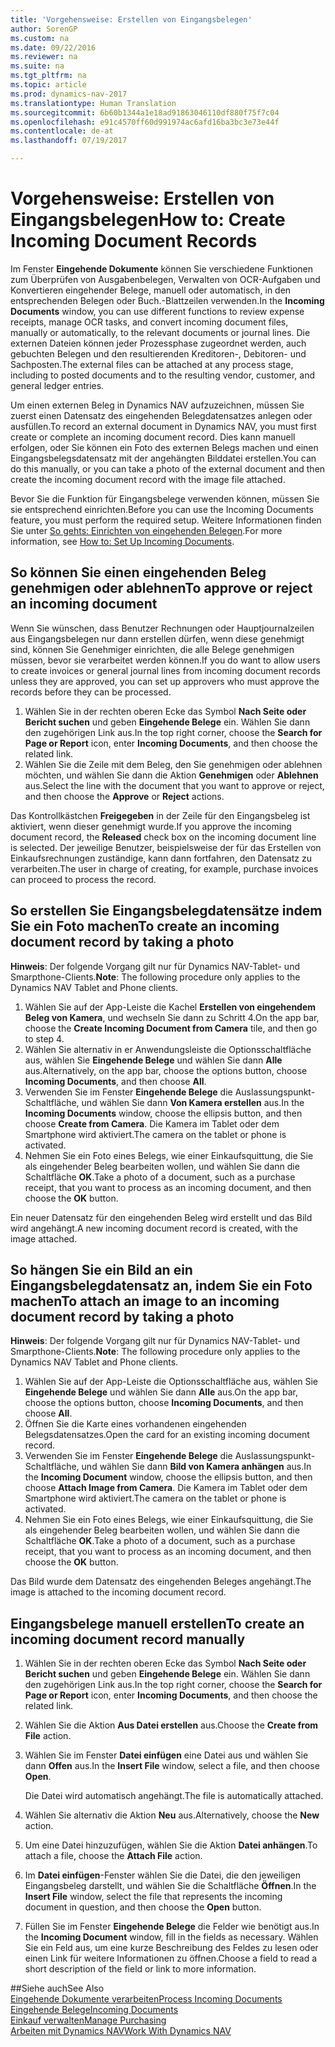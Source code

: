 ```yaml
---
title: 'Vorgehensweise: Erstellen von Eingangsbelegen'
author: SorenGP
ms.custom: na
ms.date: 09/22/2016
ms.reviewer: na
ms.suite: na
ms.tgt_pltfrm: na
ms.topic: article
ms.prod: dynamics-nav-2017
ms.translationtype: Human Translation
ms.sourcegitcommit: 6b60b1344a1e18ad91863046110df880f75f7c04
ms.openlocfilehash: e91c4570ff60d991974ac6afd16ba3bc3e73e44f
ms.contentlocale: de-at
ms.lasthandoff: 07/19/2017

---
```


# <a name="how-to-create-incoming-document-records"></a><span data-ttu-id="6e644-102">Vorgehensweise: Erstellen von Eingangsbelegen</span><span class="sxs-lookup"><span data-stu-id="6e644-102">How to: Create Incoming Document Records</span></span>
<span data-ttu-id="6e644-103">Im Fenster **Eingehende Dokumente** können Sie verschiedene Funktionen zum Überprüfen von Ausgabenbelegen, Verwalten von OCR-Aufgaben und Konvertieren eingehender Belege, manuell oder automatisch, in den entsprechenden Belegen oder Buch.-Blattzeilen verwenden.</span><span class="sxs-lookup"><span data-stu-id="6e644-103">In the **Incoming Documents** window, you can use different functions to review expense receipts, manage OCR tasks, and convert incoming document files, manually or automatically, to the relevant documents or journal lines.</span></span> <span data-ttu-id="6e644-104">Die externen Dateien können jeder Prozessphase zugeordnet werden, auch gebuchten Belegen und den resultierenden Kreditoren-, Debitoren- und Sachposten.</span><span class="sxs-lookup"><span data-stu-id="6e644-104">The external files can be attached at any process stage, including to posted documents and to the resulting vendor, customer, and general ledger entries.</span></span>

<span data-ttu-id="6e644-105">Um einen externen Beleg in Dynamics NAV aufzuzeichnen, müssen Sie zuerst einen Datensatz des eingehenden Belegdatensatzes anlegen oder ausfüllen.</span><span class="sxs-lookup"><span data-stu-id="6e644-105">To record an external document in Dynamics NAV, you must first create or complete an incoming document record.</span></span> <span data-ttu-id="6e644-106">Dies kann manuell erfolgen, oder Sie können ein Foto des externen Belegs machen und einen Eingangsbelegsdatensatz mit der angehängten Bilddatei erstellen.</span><span class="sxs-lookup"><span data-stu-id="6e644-106">You can do this manually, or you can take a photo of the external document and then create the incoming document record with the image file attached.</span></span>

<span data-ttu-id="6e644-107">Bevor Sie die Funktion für Eingangsbelege verwenden können, müssen Sie sie entsprechend einrichten.</span><span class="sxs-lookup"><span data-stu-id="6e644-107">Before you can use the Incoming Documents feature, you must perform the required setup.</span></span> <span data-ttu-id="6e644-108">Weitere Informationen finden Sie unter [So gehts: Einrichten von eingehenden Belegen](across-how-setup-income-documents.md).</span><span class="sxs-lookup"><span data-stu-id="6e644-108">For more information, see [How to: Set Up Incoming Documents](across-how-setup-income-documents.md).</span></span>

## <a name="to-approve-or-reject-an-incoming-document"></a><span data-ttu-id="6e644-109">So können Sie einen eingehenden Beleg genehmigen oder ablehnen</span><span class="sxs-lookup"><span data-stu-id="6e644-109">To approve or reject an incoming document</span></span>
<span data-ttu-id="6e644-110">Wenn Sie wünschen, dass Benutzer Rechnungen oder Hauptjournalzeilen aus Eingangsbelegen nur dann erstellen dürfen, wenn diese genehmigt sind, können Sie Genehmiger einrichten, die alle Belege genehmigen müssen, bevor sie verarbeitet werden können.</span><span class="sxs-lookup"><span data-stu-id="6e644-110">If you do want to allow users to create invoices or general journal lines from incoming document records unless they are approved, you can set up approvers who must approve the records before they can be processed.</span></span>

1. <span data-ttu-id="6e644-111">Wählen Sie in der rechten oberen Ecke das Symbol **Nach Seite oder Bericht suchen** und geben **Eingehende Belege** ein. Wählen Sie dann den zugehörigen Link aus.</span><span class="sxs-lookup"><span data-stu-id="6e644-111">In the top right corner, choose the **Search for Page or Report** icon, enter **Incoming Documents**, and then choose the related link.</span></span>
2. <span data-ttu-id="6e644-112">Wählen Sie die Zeile mit dem Beleg, den Sie genehmigen oder ablehnen möchten, und wählen Sie dann die Aktion **Genehmigen** oder **Ablehnen** aus.</span><span class="sxs-lookup"><span data-stu-id="6e644-112">Select the line with the document that you want to approve or reject, and then choose the **Approve** or **Reject** actions.</span></span>

<span data-ttu-id="6e644-113">Das Kontrollkästchen **Freigegeben** in der Zeile für den Eingangsbeleg ist aktiviert, wenn dieser genehmigt wurde.</span><span class="sxs-lookup"><span data-stu-id="6e644-113">If you approve the incoming document record, the **Released** check box on the incoming document line is selected.</span></span> <span data-ttu-id="6e644-114">Der jeweilige Benutzer, beispielsweise der für das Erstellen von Einkaufsrechnungen zuständige, kann dann fortfahren, den Datensatz zu verarbeiten.</span><span class="sxs-lookup"><span data-stu-id="6e644-114">The user in charge of creating, for example, purchase invoices can proceed to process the record.</span></span>

## <a name="to-create-an-incoming-document-record-by-taking-a-photo"></a><span data-ttu-id="6e644-115">So erstellen Sie Eingangsbelegdatensätze indem Sie ein Foto machen</span><span class="sxs-lookup"><span data-stu-id="6e644-115">To create an incoming document record by taking a photo</span></span>
<span data-ttu-id="6e644-116">**Hinweis**: Der folgende Vorgang gilt nur für Dynamics NAV-Tablet- und Smarpthone-Clients.</span><span class="sxs-lookup"><span data-stu-id="6e644-116">**Note**: The following procedure only applies to the Dynamics NAV Tablet and Phone clients.</span></span>

1. <span data-ttu-id="6e644-117">Wählen Sie auf der App-Leiste die Kachel **Erstellen von eingehendem Beleg von Kamera**, und wechseln Sie dann zu Schritt 4.</span><span class="sxs-lookup"><span data-stu-id="6e644-117">On the app bar, choose the **Create Incoming Document from Camera** tile, and then go to step 4.</span></span>
2. <span data-ttu-id="6e644-118">Wählen Sie alternativ in er Anwendungsleiste die Optionsschaltfläche aus, wählen Sie **Eingehende Belege** und wählen Sie dann **Alle** aus.</span><span class="sxs-lookup"><span data-stu-id="6e644-118">Alternatively, on the app bar, choose the options button, choose **Incoming Documents**, and then choose **All**.</span></span>
3. <span data-ttu-id="6e644-119">Verwenden Sie im Fenster **Eingehende Belege** die Auslassungspunkt-Schaltfläche, und wählen Sie dann **Von Kamera erstellen** aus.</span><span class="sxs-lookup"><span data-stu-id="6e644-119">In the **Incoming Documents** window, choose the ellipsis button, and then choose **Create from Camera**.</span></span> <span data-ttu-id="6e644-120">Die Kamera im Tablet oder dem Smartphone wird aktiviert.</span><span class="sxs-lookup"><span data-stu-id="6e644-120">The camera on the tablet or phone is activated.</span></span>
4. <span data-ttu-id="6e644-121">Nehmen Sie ein Foto eines Belegs, wie einer Einkaufsquittung, die Sie als eingehender Beleg bearbeiten wollen, und wählen Sie dann die Schaltfläche **OK**.</span><span class="sxs-lookup"><span data-stu-id="6e644-121">Take a photo of a document, such as a purchase receipt, that you want to process as an incoming document, and then choose the **OK** button.</span></span>

<span data-ttu-id="6e644-122">Ein neuer Datensatz für den eingehenden Beleg wird erstellt und das Bild wird angehängt.</span><span class="sxs-lookup"><span data-stu-id="6e644-122">A new incoming document record is created, with the image attached.</span></span>

## <a name="to-attach-an-image-to-an-incoming-document-record-by-taking-a-photo"></a><span data-ttu-id="6e644-123">So hängen Sie ein Bild an ein Eingangsbelegdatensatz an, indem Sie ein Foto machen</span><span class="sxs-lookup"><span data-stu-id="6e644-123">To attach an image to an incoming document record by taking a photo</span></span>
<span data-ttu-id="6e644-124">**Hinweis**: Der folgende Vorgang gilt nur für Dynamics NAV-Tablet- und Smarpthone-Clients.</span><span class="sxs-lookup"><span data-stu-id="6e644-124">**Note**: The following procedure only applies to the Dynamics NAV Tablet and Phone clients.</span></span>

1. <span data-ttu-id="6e644-125">Wählen Sie auf der App-Leiste die Optionsschaltfläche aus, wählen Sie **Eingehende Belege** und wählen Sie dann **Alle** aus.</span><span class="sxs-lookup"><span data-stu-id="6e644-125">On the app bar, choose the options button, choose **Incoming Documents**, and then choose **All**.</span></span>
2. <span data-ttu-id="6e644-126">Öffnen Sie die Karte eines vorhandenen eingehenden Belegsdatensatzes.</span><span class="sxs-lookup"><span data-stu-id="6e644-126">Open the card for an existing incoming document record.</span></span>
3. <span data-ttu-id="6e644-127">Verwenden Sie im Fenster **Eingehende Belege** die Auslassungspunkt-Schaltfläche, und wählen Sie dann **Bild von Kamera anhängen** aus.</span><span class="sxs-lookup"><span data-stu-id="6e644-127">In the **Incoming Document** window, choose the ellipsis button, and then choose **Attach Image from Camera**.</span></span> <span data-ttu-id="6e644-128">Die Kamera im Tablet oder dem Smartphone wird aktiviert.</span><span class="sxs-lookup"><span data-stu-id="6e644-128">The camera on the tablet or phone is activated.</span></span>
4. <span data-ttu-id="6e644-129">Nehmen Sie ein Foto eines Belegs, wie einer Einkaufsquittung, die Sie als eingehender Beleg bearbeiten wollen, und wählen Sie dann die Schaltfläche **OK**.</span><span class="sxs-lookup"><span data-stu-id="6e644-129">Take a photo of a document, such as a purchase receipt, that you want to process as an incoming document, and then choose the **OK** button.</span></span>

<span data-ttu-id="6e644-130">Das Bild wurde dem Datensatz des eingehenden Beleges angehängt.</span><span class="sxs-lookup"><span data-stu-id="6e644-130">The image is attached to the incoming document record.</span></span>

## <a name="to-create-an-incoming-document-record-manually"></a><span data-ttu-id="6e644-131">Eingangsbelege manuell erstellen</span><span class="sxs-lookup"><span data-stu-id="6e644-131">To create an incoming document record manually</span></span>
1. <span data-ttu-id="6e644-132">Wählen Sie in der rechten oberen Ecke das Symbol **Nach Seite oder Bericht suchen** und geben **Eingehende Belege** ein. Wählen Sie dann den zugehörigen Link aus.</span><span class="sxs-lookup"><span data-stu-id="6e644-132">In the top right corner, choose the **Search for Page or Report** icon, enter **Incoming Documents**, and then choose the related link.</span></span>
2. <span data-ttu-id="6e644-133">Wählen Sie die Aktion **Aus Datei erstellen** aus.</span><span class="sxs-lookup"><span data-stu-id="6e644-133">Choose the **Create from File** action.</span></span>  
3. <span data-ttu-id="6e644-134">Wählen Sie im Fenster **Datei einfügen** eine Datei aus und wählen Sie dann **Offen** aus.</span><span class="sxs-lookup"><span data-stu-id="6e644-134">In the **Insert File** window, select a file, and then choose **Open**.</span></span>

    <span data-ttu-id="6e644-135">Die Datei wird automatisch angehängt.</span><span class="sxs-lookup"><span data-stu-id="6e644-135">The file is automatically attached.</span></span>
4. <span data-ttu-id="6e644-136">Wählen Sie alternativ die Aktion **Neu** aus.</span><span class="sxs-lookup"><span data-stu-id="6e644-136">Alternatively, choose the **New** action.</span></span>
5. <span data-ttu-id="6e644-137">Um eine Datei hinzuzufügen, wählen Sie die Aktion **Datei anhängen**.</span><span class="sxs-lookup"><span data-stu-id="6e644-137">To attach a file, choose the **Attach File** action.</span></span>
6. <span data-ttu-id="6e644-138">Im **Datei einfügen**-Fenster wählen Sie die Datei, die den jeweiligen Eingangsbeleg darstellt, und wählen Sie die Schaltfläche **Öffnen**.</span><span class="sxs-lookup"><span data-stu-id="6e644-138">In the **Insert File** window, select the file that represents the incoming document in question, and then choose the **Open** button.</span></span>
7. <span data-ttu-id="6e644-139">Füllen Sie im Fenster **Eingehende Belege** die Felder wie benötigt aus.</span><span class="sxs-lookup"><span data-stu-id="6e644-139">In the **Incoming Document** window, fill in the fields as necessary.</span></span> <span data-ttu-id="6e644-140">Wählen Sie ein Feld aus, um eine kurze Beschreibung des Feldes zu lesen oder einen Link für weitere Informationen zu öffnen.</span><span class="sxs-lookup"><span data-stu-id="6e644-140">Choose a field to read a short description of the field or link to more information.</span></span>

##<a name="see-also"></a><span data-ttu-id="6e644-141">Siehe auch</span><span class="sxs-lookup"><span data-stu-id="6e644-141">See Also</span></span>  
[<span data-ttu-id="6e644-142">Eingehende Dokumente verarbeiten</span><span class="sxs-lookup"><span data-stu-id="6e644-142">Process Incoming Documents</span></span>](across-process-income-documents.md)  
[<span data-ttu-id="6e644-143">Eingehende Belege</span><span class="sxs-lookup"><span data-stu-id="6e644-143">Incoming Documents</span></span>](across-income-documents.md)  
[<span data-ttu-id="6e644-144">Einkauf verwalten</span><span class="sxs-lookup"><span data-stu-id="6e644-144">Manage Purchasing</span></span>](purchasing-manage-purchasing.md)  
[<span data-ttu-id="6e644-145">Arbeiten mit Dynamics NAV</span><span class="sxs-lookup"><span data-stu-id="6e644-145">Work With Dynamics NAV</span></span>](ui-work-product.md)

